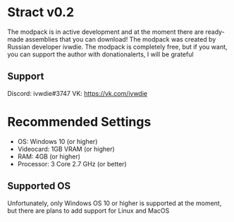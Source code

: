 # Stract v0.2
The modpack is in active development and at the moment there are ready-made assemblies that you can download! 
The modpack was created by Russian developer ivwdie. The modpack is completely free, but if you want, you can support the author with donationalerts, I will be grateful

## Support

Discord: ivwdie#3747
VK: https://vk.com/ivwdie

# Recommended Settings

- OS: Windows 10 (or higher)
- Videocard: 1GB VRAM (or higher)
- RAM: 4GB (or higher)
- Processor: 3 Core 2.7 GHz (or better)

## Supported OS
Unfortunately, only Windows OS 10 or higher is supported at the moment, but there are plans to add support for Linux and MacOS
